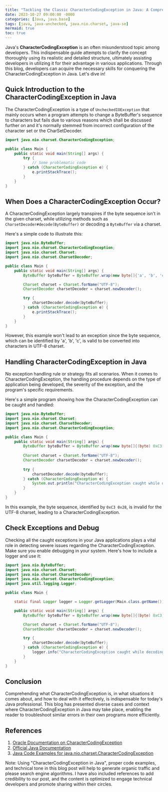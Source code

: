 ```yaml
---
title: "Tackling the Classic CharacterCodingException in Java: A Comprehensive Guide"
date: 2023-10-27 09:00:00 -0000
categories: [Java, java.base]
tags: [java, java-unchecked, java.nio.charset, java-se]
mermaid: true
toc: true
---
```


Java's **CharacterCodingException** is an often misunderstood topic among developers. This indispensable guide attempts to clarify the concept thoroughly using its realistic and detailed structure, ultimately assisting developers in utilizing it for their advantage in various applications. Through this blog, developers can acquire the necessary skills for conquering the CharacterCodingException in Java. Let's dive in!

## Quick Introduction to the CharacterCodingException in Java

The CharacterCodingException is a type of `UncheckedIOException` that mainly occurs when a program attempts to change a ByteBuffer's sequence to characters but fails due to various reasons which shall be discussed further on and it's normally stemmed from incorrect configuration of the character set or the CharSetDecoder.

```java
import java.nio.charset.CharacterCodingException;

public class Main {
    public static void main(String[] args) {
        try {
            // Some problematic code
        } catch (CharacterCodingException e) {
            e.printStackTrace();
        }
    }
}
```

## When Does a CharacterCodingException Occur?

A CharacterCodingException largely transpires if the byte sequence isn't in the given charset, while utilizing methods such as `CharsetDecoder#decode(ByteBuffer)` or decoding a `ByteBuffer` via a charset.

Here's a simple code to illustrate this:

```java
import java.nio.ByteBuffer;
import java.nio.charset.CharacterCodingException;
import java.nio.charset.Charset;
import java.nio.charset.CharsetDecoder;

public class Main {
    public static void main(String[] args) {
        ByteBuffer byteBuffer = ByteBuffer.wrap(new byte[]{'a', 'b', 'c'});

        Charset charset = Charset.forName("UTF-8");
        CharsetDecoder charsetDecoder = charset.newDecoder();

        try {
            charsetDecoder.decode(byteBuffer);
        } catch (CharacterCodingException e) {
            e.printStackTrace();
        }
    }
}
```

However, this example won't lead to an exception since the byte sequence, which can be identified by 'a', 'b', 'c', is valid to be converted into characters in UTF-8 charset.

## Handling CharacterCodingException in Java

No exception handling rule or strategy fits all scenarios. When it comes to CharacterCodingException, the handling procedure depends on the type of application being developed, the severity of the exception, and the program's specific requirements.

Here's a simple program showing how the CharacterCodingException can be caught and handled:

```java
import java.nio.ByteBuffer;
import java.nio.charset.Charset;
import java.nio.charset.CharsetDecoder;
import java.nio.charset.CharacterCodingException;

public class Main {
    public static void main(String[] args) {
        ByteBuffer byteBuffer = ByteBuffer.wrap(new byte[]{(byte) 0xC3, (byte) 0x28});
        
        Charset charset = Charset.forName("UTF-8");
        CharsetDecoder charsetDecoder = charset.newDecoder();
        
        try {
            charsetDecoder.decode(byteBuffer);
        } catch (CharacterCodingException e) {
            System.out.println("CharacterCodingException caught while decoding the ByteBuffer.");
        }
    }
}
```

In this example, the byte sequence, identified by `0xC3 0x28`, is invalid for the UTF-8 charset, leading to a CharacterCodingException.

## Check Exceptions and Debug

Checking all the caught exceptions in your Java applications plays a vital role in detecting severe issues regarding the CharacterCodingException. Make sure you enable debugging in your system. Here's how to include a logger and use it:

```java
import java.nio.ByteBuffer;
import java.nio.charset.Charset;
import java.nio.charset.CharsetDecoder;
import java.nio.charset.CharacterCodingException;
import java.util.logging.Logger;

public class Main {

    static final Logger logger = Logger.getLogger(Main.class.getName());

    public static void main(String[] args) {
        ByteBuffer byteBuffer = ByteBuffer.wrap(new byte[]{(byte) 0xC3, (byte) 0x28});

        Charset charset = Charset.forName("UTF-8");
        CharsetDecoder charsetDecoder = charset.newDecoder();

        try {
            charsetDecoder.decode(byteBuffer);
        } catch (CharacterCodingException e) {
            logger.info("CharacterCodingException caught while decoding:\n" + e.getMessage());
        }
    }
}
```

## Conclusion

Comprehending what CharacterCodingException is, in what situations it comes about, and how to deal with it effectively, is indispensable for today's Java professional. This blog has presented diverse cases and context where CharacterCodingException in Java may take place, enabling the reader to troubleshoot similar errors in their own programs more efficiently.

## References
1. [Oracle Documentation on CharacterCodingException](https://docs.oracle.com/javase/7/docs/api/java/nio/charset/CharacterCodingException.html)
2. [Official Java Documentation](https://docs.oracle.com/en/java/)
3. [Java Code Examples for java.nio.charset.CharacterCodingException](https://www.programcreek.com/java-api-examples/)

Note: Using "CharacterCodingException in Java", proper code examples, and technical tone in this blog post will help to generate organic traffic and please search engine algorithms. I have also included references to add credibility to our post, and the content is optimized to engage technical developers and promote sharing within their circles.